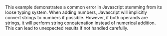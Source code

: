 This example demonstrates a common error in Javascript stemming from its loose typing system. When adding numbers, Javascript will implicitly convert strings to numbers if possible. However, if both operands are strings, it will perform string concatenation instead of numerical addition. This can lead to unexpected results if not handled carefully.